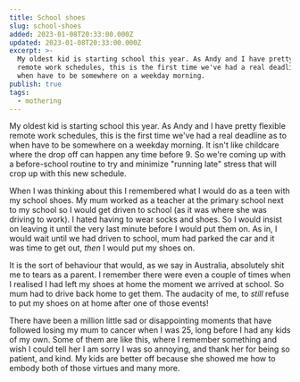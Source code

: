 ```yaml
---
title: School shoes
slug: school-shoes
added: 2023-01-08T20:33:00.000Z
updated: 2023-01-08T20:33:00.000Z
excerpt: >-
  My oldest kid is starting school this year. As Andy and I have pretty flexible
  remote work schedules, this is the first time we've had a real deadline as to
  when have to be somewhere on a weekday morning.
publish: true
tags:
  - mothering
---
```


My oldest kid is starting school this year. As Andy and I have pretty flexible remote work schedules, this is the first time we've had a real deadline as to when have to be somewhere on a weekday morning. It isn't like childcare where the drop off can happen any time before 9. So we're coming up with a before-school routine to try and minimize "running late" stress that will crop up with this new schedule. 

When I was thinking about this I remembered what I would do as a teen with my school shoes. My mum worked as a teacher at the primary school next to my school so I would get driven to school (as it was where she was driving to work). I hated having to wear socks and shoes. So I would insist on leaving it until the very last minute before I would put them on. As in, I would wait until we had driven to school, mum had parked the car and it was time to get out, *then* I would put my shoes on.

It is the sort of behaviour that would, as we say in Australia, absolutely shit me to tears as a parent. I remember there were even a couple of times when I realised I had left my shoes at home the moment we arrived at school. So mum had to drive back home to get them. The audacity of me, to *still* refuse to put my shoes on at home after one of those events!

There have been a million little sad or disappointing moments that have followed losing my mum to cancer when I was 25, long before I had any kids of my own. Some of them are like this, where I remember something and wish I could tell her I am sorry I was so annoying, and thank her for being so patient, and kind. My kids are better off because she showed me how to embody both of those virtues and many more.

